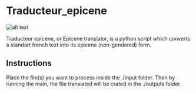 # Traducteur_epicene
![alt text](./img/logo.png)

Traducteur epicene, or Epicene translator, is a python script which converts a standart french text into its epicene (non-gendered) form.

## Instructions

Place the file(s) you want to process inside the ./input folder. Then by running the main, the file translated will be crated in the ./outputs folder. 
